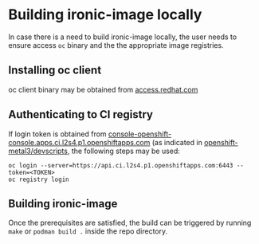 # Building ironic-image locally

In case there is a need to build ironic-image locally, the user needs to ensure access `oc` binary and the the appropriate image registries.

## Installing oc client

oc client binary may be obtained from [access.redhat.com](https://access.redhat.com/downloads/content/290/ver=4.20/rhel---9/4.20.0/x86_64/product-software)

## Authenticating to CI registry

If login token is obtained from [console-openshift-console.apps.ci.l2s4.p1.openshiftapps.com](https://console-openshift-console.apps.ci.l2s4.p1.openshiftapps.com) (as indicated in [openshift-metal3/devscripts](https://github.com/openshift-metal3/dev-scripts/blob/master/README.md?plain=1#L65), the following steps may be used:

```
oc login --server=https://api.ci.l2s4.p1.openshiftapps.com:6443 --token=<TOKEN>
oc registry login
```

## Building ironic-image

Once the prerequisites are satisfied, the build can be triggered by running `make` or `podman build .` inside the repo directory.

